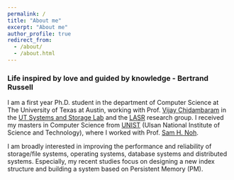 ```yaml
---
permalink: /
title: "About me"
excerpt: "About me"
author_profile: true
redirect_from: 
  - /about/
  - /about.html
---
```


### Life inspired by love and guided by knowledge - Bertrand Russell

I am a first year Ph.D. student in the department of Computer Science at The University of Texas at Austin, working with Prof. [Vijay Chidambaram](http://www.cs.utexas.edu/~vijay/) in the [UT Systems and Storage Lab](https://utsaslab.github.io/) and the [LASR](https://www.cs.utexas.edu/lasr/) research group. I received my masters in Computer Science from [UNIST](https://www.unist.ac.kr/) (Ulsan National Institute of Science and Technology), where I worked with Prof. [Sam H. Noh](http://next.unist.ac.kr/professor).

I am broadly interested in improving the performance and reliability of storage/file systems, operating systems, database systems and distributed systems. Especially, my recent studies focus on designing a new index structure and building a system based on Persistent Memory (PM).
